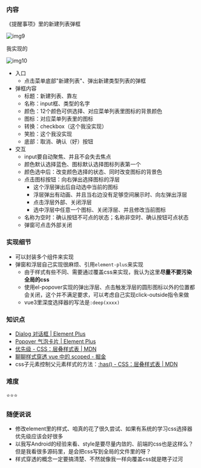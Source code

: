 ### 内容

《提醒事项》里的新建列表弹框

![img9](https://raw.github.com/nppp1990/easy-todo/master/doc/img/img9.png)

我实现的

![img10](https://raw.github.com/nppp1990/easy-todo/master/doc/img/img10.png)

- 入口
  - 点击菜单底部"新建列表"、弹出新建类型列表的弹框
- 弹框内容
  - 标题：新建列表、靠左
  - 名称：input框、类型的名字
  - 颜色：12个颜色可供选择、对应菜单列表里图标的背景颜色
  - 图标：对应菜单列表里的图标
  - 转换：checkbox（这个我没实现）
  - 笑脸：这个我没实现
  - 底部：取消、确认（好）按钮
- 交互
  - input要自动聚焦、并且不会失去焦点
  - 颜色默认选择蓝色、图标默认选择图标列表第一个
  - 颜色选中后：改变颜色选择的状态、同时改变图标的背景色
  - 点击图标按钮：向右弹出选择图标的浮层
    - 这个浮层弹出后自动选中当前的图标
    - 浮层弹出有动画、并且当右边没有足够空间展示时、向左弹出浮层
    - 点击浮层外部、关闭浮层
    - 选中浮层中任意一个图标、关闭浮层、并且修改当前图标
  - 名称为空时：确认按钮不可点的状态；名称非空时、确认按钮可点状态
  - 弹窗可点击外部关闭

### 实现细节

- 可以封装多个组件来实现
- 弹窗和浮层自己实现很麻烦、引用`element-plus`来实现
  - 由于样式有些不同、需要通过覆盖css来实现，我认为这里**尽量不要污染全局的css**
  - 使用el-popover实现的弹出浮层、点击触发浮层的圆形图标以外的位置都会关闭，这个并不满足要求，可以考虑自己实现click-outside指令来做
  - vue3里深度选择器的写法是`:deep(xxxx)`

### 知识点

- [Dialog 对话框 | Element Plus](https://element-plus.gitee.io/zh-CN/component/dialog.html)
- [Popover 气泡卡片 | Element Plus](https://element-plus.gitee.io/zh-CN/component/popover.html)
- [优先级 - CSS：层叠样式表 | MDN](https://developer.mozilla.org/zh-CN/docs/Web/CSS/Specificity)
- [聊聊样式穿透 vue 中的 scoped - 掘金](https://juejin.cn/post/7083051766874374174)
- css子元素控制父元素样式的方法：[:has() - CSS：层叠样式表 | MDN](https://developer.mozilla.org/zh-CN/docs/Web/CSS/:has)



### 难度

⭐️⭐️⭐️

### 随便说说

- 修改element里的样式、咱真的花了很久尝试、如果有系统的学习css选择器优先级应该会好很多
- 以我写Android的经验来看、style是要尽量内敛的、前端的css也是这样么？但是我看很多源码里，是会把css写到全局的文件里的呀？
- 样式穿透的概念一定要搞清楚、不然就像我一样向覆盖css就是瞎子过河